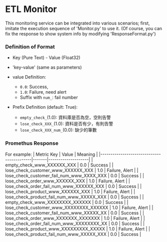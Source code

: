 # ETL Monitor

This monitoring service can be integrated into various scenarios; first, imitate the execution sequence of 'Monitor.py' to use it. (Of course, you can fix the response to show system info by modifying 'ResponseFormat.py')

### Definition of Format
- Key (Pure Text) - Value (Float32)
- 'key-value' (same as parameters)
- value Definition:
  - `0.0`: Success,
  - `1.0`: Failure, need alert
  - Suffix with `num_`: fail number

- Prefix Definition (default: True):
  - `empty_check_`(1.0): 資料庫是否為空，空則告警
  - `lose_check_XXX_`(1.0): 資料是否有少，有則告警 
  - `lose_check_XXX_num_`(0.0): 缺少的筆數

### Promethus Response
For example:
| Metric Key                                | Value | Meaning            |
|-------------------------------------------|-------|--------------------|
| empty_check_www_XXXXXX_XXX                | 0.0   | Success            |
| lose_check_customer_www_XXXXXX_XXX        | 1.0   | Failure, Alert     |
| lose_check_customer_fail_num_www_XXXX_XXX | 0.0   | Success            |
| lose_check_order_www_XXXXXX_XXX           | 1.0   | Failure, Alert     |
| lose_check_order_fail_num_www_XXXXXX_XXX  | 0.0   | Success            |
| lose_check_product_www_XXXXXX_XXX         | 1.0   | Failure, Alert     |
| lose_check_product_fail_num_www_XXXXX_XXX | 0.0   | Success            |
| empty_check_www_XXXXXXXX_XXXXXX           | 0.0   | Success            |
| lose_check_customer_www_XXXXXXXX_XXXXXX   | 1.0   | Failure, Alert     |
| lose_check_customer_fail_num_www_XXXXX_XX | 0.0   | Success            |
| lose_check_order_www_XXXXXXX_XXXXXXX      | 1.0   | Failure, Alert     |
| lose_check_order_fail_num_www_XXXXXXXX_XX | 0.0   | Success            |
| lose_check_product_www_XXXXXXXXX_XXXXX    | 1.0   | Failure, Alert     |
| lose_check_product_fail_num_www_XXXXX_XXX | 0.0   | Success            |
